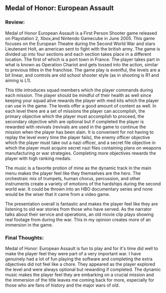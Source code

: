 ## Medal of Honor: European Assault

### Review: 
Medal of Honor European Assault is a First Person Shooter game released on Playstation 2, Xbox,and Nintendo Gamecube in June 2005. This game focuses on the European Theatre during the Second World War and stars Lieutenant Holt, an american sent to fight with the british army. The game is divided up into four sections and each section takes place in a different location. The first of which is a port town in France. The player takes part in what is known as Operation Chariot and gets tossed into the action, similar to previous titles in the franchise. The game play is eventful, the levels are a bit linear, and controls are old school shooter style (as in shooting is R1 and aiming is L1). 

This title introduces squad members which the player commands during each mission. The player should be mindful of their health as well since keeping your squad alive rewards the player with med kits which the player can use in the game. The levels offer a good amount of content as well. In each level there are a set of missions the player can accomplish, the primary objective which the player must accomplish to proceed, the secondary objective whih are optional but if completed the player is rewarded with revivals (revivals are used in the game to continue the mission when the player has been slain. It is convenient for not having to replay the level every time the player fails), the enemy officer objective which the player must take out a nazi officer, and a secret file objective in which the player must acquire secret nazi files containing plans on weapons manufacturing or war strategies. Completing more objectives rewards the player with high ranking medals.

The music is a favorite protion of mine as the dynamic track in the main menu makes the player feel like they themselves are the hero. The orchestraic mix of trumpets, human chorus, percussion, and other instruments create a variety of emotions of the hardships during the second world war. It could be thrown into an HBO documentary series and none would be the wiser that it came from a video game.

The presentation overall is fantastic and makes the player feel like they are listening to old war stories from those who have served. As the narrator talks about their service and operations, an old movie clip plays showing real footage from during the war. This in my opinion creates more of an immersion in the game.

### Final Thoughts:
Medal of Honor: European Assault is fun to play and for it's time did well to make the player feel they were part of a very important war. I have genuinely had a lot of fun playing the software and completing the extra objectives did not feel like a chore. They appeared as the player explored the level and were always optional but rewarding if completed. The dynamic music makes the player feel they are embarking on a crucial mission and the immersion of the title leaves me coming back for more, especially for those who are fans of history and the major wars of old.
